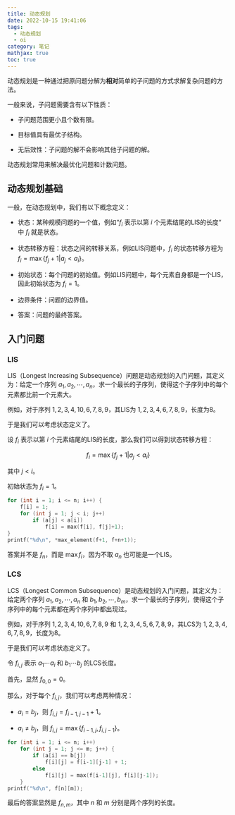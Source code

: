 ```yaml
---
title: 动态规划
date: 2022-10-15 19:41:06
tags:
  - 动态规划
  - oi
category: 笔记
mathjax: true
toc: true
---
```


动态规划是一种通过把原问题分解为**相对**简单的子问题的方式求解复杂问题的方法。

一般来说，子问题需要含有以下性质：

+ 子问题范围更小且个数有限。

+ 目标值具有最优子结构。

+ 无后效性：子问题的解不会影响其他子问题的解。

动态规划常用来解决最优化问题和计数问题。

## 动态规划基础

一般，在动态规划中，我们有以下概念定义：

+ 状态：某种规模问题的一个值，例如“$f_i$ 表示以第 $i$ 个元素结尾的LIS的长度“ 中 $f_i$ 就是状态。

+ 状态转移方程：状态之间的转移关系，例如LIS问题中，$f_i$ 的状态转移方程为 $f_i=\max\{f_j+1|a_j<a_i\}$。

+ 初始状态：每个问题的初始值。例如LIS问题中，每个元素自身都是一个LIS，因此初始状态为 $f_i=1$。

+ 边界条件：问题的边界值。

+ 答案：问题的最终答案。

## 入门问题

### LIS

LIS（Longest Increasing Subsequence）问题是动态规划的入门问题，其定义为：给定一个序列 $a_1,a_2,\cdots,a_n$，求一个最长的子序列，使得这个子序列中的每个元素都比前一个元素大。

例如，对于序列 $1,2,3,4,10,6,7,8,9$，其LIS为 $1,2,3,4,6,7,8,9$，长度为8。

于是我们可以考虑状态定义了。

设 $f_i$ 表示以第 $i$ 个元素结尾的LIS的长度，那么我们可以得到状态转移方程：

$$
f_i=\max\{f_j+1|a_j<a_i\}
$$

其中 $j<i$。

初始状态为 $f_i=1$。

```c++
for (int i = 1; i <= n; i++) {
    f[i] = 1;
    for (int j = 1; j < i; j++)
        if (a[j] < a[i])
            f[i] = max(f[i], f[j]+1);
}
printf("%d\n", *max_element(f+1, f+n+1));
```

答案并不是 $f_n$，而是 $\max f_i$，因为不取 $a_n$ 也可能是一个LIS。

### LCS

LCS（Longest Common Subsequence）是动态规划的入门问题，其定义为：给定两个序列 $a_1,a_2,\cdots,a_n$ 和 $b_1,b_2,\cdots,b_m$，求一个最长的子序列，使得这个子序列中的每个元素都在两个序列中都出现过。

例如，对于序列 $1,2,3,4,10,6,7,8,9$ 和 $1,2,3,4,5,6,7,8,9$，其LCS为 $1,2,3,4,6,7,8,9$，长度为8。

于是我们可以考虑状态定义了。

令 $f_{i, j}$ 表示 $a_1 \cdots a_i$ 和 $b_1 \cdots b_j$ 的LCS长度。

首先，显然 $f_{0, 0}=0$。

那么，对于每个 $f_{i, j}$，我们可以考虑两种情况：

+ $a_i = b_j$，则 $f_{i, j} = f_{i-1, j-1} + 1$。

+ $a_i \neq b_j$，则 $f_{i, j} = \max\{f_{i-1, j}, f_{i, j-1}\}$。

```c++
for (int i = 1; i <= n; i++)
    for (int j = 1; j <= m; j++) {
        if (a[i] == b[j])
            f[i][j] = f[i-1][j-1] + 1;
        else
            f[i][j] = max(f[i-1][j], f[i][j-1]);
    }
printf("%d\n", f[n][m]);
```

最后的答案显然是 $f_{n, m}$，其中 $n$ 和 $m$ 分别是两个序列的长度。